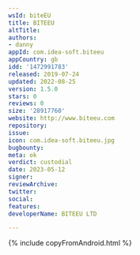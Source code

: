 ```yaml
---
wsId: biteEU
title: BITEEU
altTitle: 
authors:
- danny
appId: com.idea-soft.biteeu
appCountry: gb
idd: '1472991783'
released: 2019-07-24
updated: 2022-08-25
version: 1.5.0
stars: 0
reviews: 0
size: '28917760'
website: http://www.biteeu.com
repository: 
issue: 
icon: com.idea-soft.biteeu.jpg
bugbounty: 
meta: ok
verdict: custodial
date: 2023-05-12
signer: 
reviewArchive: 
twitter: 
social: 
features: 
developerName: BITEEU LTD

---
```


{% include copyFromAndroid.html %}